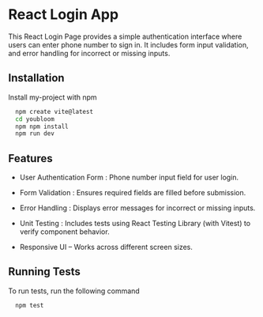 
# React Login App

This React Login Page provides a simple authentication interface where users can enter phone number to sign in. It includes form input validation, and error handling for incorrect or missing inputs. 


## Installation

Install my-project with npm

```bash
  npm create vite@latest
  cd youbloom
  npm npm install
  npm run dev
```
    
## Features

- User Authentication Form : Phone number input field for user login.
- Form Validation : Ensures required fields are filled before submission.
- Error Handling : Displays error messages for incorrect or missing inputs.
- Unit Testing : Includes tests using React Testing Library (with Vitest) to verify component behavior.

- Responsive UI – Works across different screen sizes.


## Running Tests

To run tests, run the following command

```bash
  npm test
```

